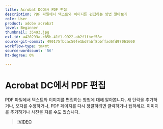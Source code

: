 ```yaml
---
title: Acrobat DC에서 PDF 편집
description: PDF 파일에서 텍스트와 이미지를 편집하는 방법 알아보기
role: User
product: adobe acrobat
level: Beginner
thumbnail: 35493.jpg
exl-id: a420293a-c85b-41f1-9922-ab2f1fbef58e
source-git-commit: 490175fbcac50fe1bd7abf8bbffad6fd97061660
workflow-type: tm+mt
source-wordcount: '56'
ht-degree: 0%

---
```


# Acrobat DC에서 PDF 편집

PDF 파일에서 텍스트와 이미지를 편집하는 방법에 대해 알아봅니다. 새 단락을 추가하거나, 오자를 수정하거나, PDF 페이지를 다시 정렬하려면 클릭하거나 탭하세요. 이미지를 추가하거나 사진을 자를 수도 있습니다.

>[!VIDEO](https://video.tv.adobe.com/v/35493?hidetitle=true)
